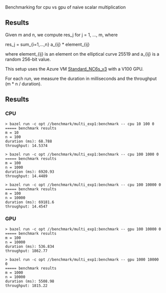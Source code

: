 Benchmarking for cpu vs gpu of naive scalar multiplication

## Results

Given m and n, we compute res_j for j = 1, ..., m, where

res_j = sum_{i=1,...,n} a_{ij} * element_{ij}

where element_{ij} is an element on the elliptical curve 25519 and
a_{ij} is a random 256-bit value.

This setup uses the Azure VM [Standard_NC6s_v3](https://docs.microsoft.com/en-us/azure/virtual-machines/ncv3-series)
with a V100 GPU.

For each run, we measure the duration in milliseconds and the throughput (m * n / duration).

## Results

### CPU
```
> bazel run -c opt //benchmark/multi_exp1:benchmark -- cpu 10 100 0
===== benchmark results
m = 10
n = 100
duration (ms): 68.788
throughput: 14.5374

> bazel run -c opt //benchmark/multi_exp1:benchmark -- cpu 100 1000 0
===== benchmark results
m = 100
n = 1000
duration (ms): 6920.93
throughput: 14.4489

> bazel run -c opt //benchmark/multi_exp1:benchmark -- cpu 100 10000 0
===== benchmark results
m = 100
n = 10000
duration (ms): 69181.6
throughput: 14.4547
```

### GPU
```
> bazel run -c opt //benchmark/multi_exp1:benchmark -- gpu 100 10000 0
===== benchmark results
m = 100
n = 10000
duration (ms): 536.834
throughput: 1862.77

> bazel run -c opt //benchmark/multi_exp1:benchmark -- gpu 1000 10000 0
===== benchmark results
m = 1000
n = 10000
duration (ms): 5508.98
throughput: 1815.22
```
